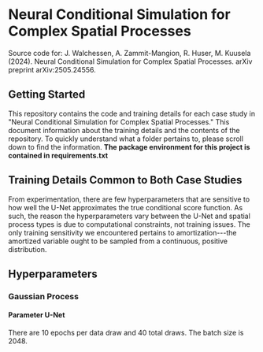 # Neural Conditional Simulation for Complex Spatial Processes

Source code for:
J. Walchessen, A. Zammit-Mangion, R. Huser, M. Kuusela (2024). Neural Conditional Simulation for Complex Spatial Processes. arXiv preprint arXiv:2505.24556.

## Getting Started
This repository contains the code and training details for each case study in "Neural Conditional Simulation for Complex Spatial Processes." This document information about the training details and the contents of the repository. To quickly understand what a folder pertains to, please scroll down to find the information. **The package environment for this project is contained in requirements.txt**

## Training Details Common to Both  Case Studies

From experimentation, there are few hyperparameters that are sensitive to how well the U-Net approximates the true conditional score function. As such, the reason the hyperparameters vary between the U-Net and spatial process types is due to computational constraints, not training issues. The only training sensitivity we encountered pertains to amortization---the amortized variable ought to be sampled from a continuous, positive distribution.

## Hyperparameters

### Gaussian Process

#### Parameter U-Net
There are $10$ epochs per data draw and $40$ total draws. The batch size is 2048.

